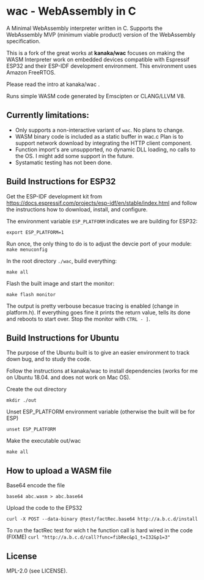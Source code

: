 # wac - WebAssembly in C

A Minimal WebAssembly interpreter written in C. Supports the
WebAssembly MVP (minimum viable product) version of the WebAssembly
specification.

This is a fork of the great works at **kanaka/wac** focuses on making the
WASM Interpreter work on embedded devices compatible with 
Espressif ESP32 and their ESP-IDF development environment. This environment 
uses Amazon FreeRTOS.

Please read the intro at kanaka/wac .

Runs simple WASM code generated by Emscipten or CLANG/LLVM V8.


## Currently limitations:

* Only supports a non-interactive variant of `wac`. No plans to change.
* WASM binary code is included as a static buffer in wac.c 
  Plan is to support network download by integrating the HTTP client component.
* Function import's are unsupported, no dynamic DLL loading, no calls to the OS.
  I might add some support in the future.
* Systamatic testing has not been done.


## Build Instructions for ESP32

Get the ESP-IDF development kit from https://docs.espressif.com/projects/esp-idf/en/stable/index.html and follow the instructions how to download, install, and configure. 

The environment variable ```ESP_PLATFORM``` indicates we are building for ESP32:

```export ESP_PLATFORM=1```

Run once, the only thing to do is to adjust the devcie port of your module:
```make menuconfig``` 

In the root directory ```./wac```, build everything:

```make all```  

Flash the built image and start the monitor:

```make flash monitor```

The output is pretty verbouse becasue tracing is enabled (change in platform.h). If everything goes fine it prints the return value, tells its done and reboots to start over. Stop the monitor with ```CTRL - ]```.



## Build Instructions for Ubuntu

The purpose of the Ubuntu built is to give an easier environment to track down bug,
and to study the code.

Follow the instructions at kanaka/wac to install dependencies (works for me on Ubuntu 18.04.
and does not work on Mac OS).

Create the out directory

```mkdir ./out```

Unset ESP_PLATFORM environment variable (otherwise the built will be for ESP)

```unset ESP_PLATFORM```

Make the executable out/wac

```make all```

## How to upload a WASM file

Base64 encode the file

```base64 abc.wasm > abc.base64```

Upload the code to the EPS32

```curl -X POST --data-binary @test/factRec.base64 http://a.b.c.d/install```

To run the factRec test for wich t he function call is hard wired in the code (FIXME)
```curl "http://a.b.c.d/call?func=fibRec&p1_t=I32&p1=3"```


## License

MPL-2.0 (see LICENSE).

